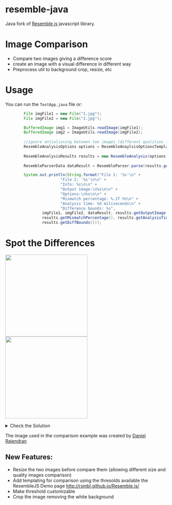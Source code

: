 # resemble-java
Java fork of <a href="https://github.com/Huddle/Resemble.js" target="_blank">Resemble.js</a> javascript library.

# Image Comparison
- Compare two images giving a difference score 
- create an image with a visual difference in different way
- Preprocess util to background crop, resize, etc

# Usage
You can run the `TestApp.java` file or:

```java
        File imgFile1 = new File("1.jpg");
        File imgFile2 = new File("2.jpg");

        BufferedImage img1 = ImageUtils.readImage(imgFile1);
        BufferedImage img2 = ImageUtils.readImage(imgFile2);
        
        //ignore antialiasing between two images (different qualities for example)
        ResembleAnalysisOptions options = ResembleAnaylsisOptionsTemplates.ignoringAntialiasing();
        
        ResembleAnalysisResults results = new ResembleAnalysis(options).analyseImages(img1, img2);
        
        ResembleParserData dataResult = ResembleParser.parse(results.getOutputImage());

        System.out.println(String.format("File 1: '%s'\n" +
                        "File 2: '%s'\n\n" +
                        "Info: %s\n\n" +
                        "Output image:\n%s\n\n" +
                        "Options:\n%s\n\n" +
                        "Mismatch percentage: %.2f %%\n" +
                        "Analysis time: %d miliseconds\n" +
                        "Difference bounds: %s",
                imgFile1, imgFile2, dataResult, results.getOutputImage(), options,
                results.getMismatchPercentage(), results.getAnalysisTime().toMillis(),
                results.getDiffBounds()));
```

# Spot the Differences
<img src="https://github.com/toninofox/resemble-java/blob/master/1.jpg" width="256"><img src="https://github.com/toninofox/resemble-java/blob/master/2.jpg" width="256">

<details>
  <summary>Check the Solution</summary>
  <img src="https://github.com/toninofox/resemble-java/blob/master/3.jpg" width="256">
</details>

The image used in the comparison example was created by [Daniel Rajendran](https://twitter.com/Shadowise)

## New Features:
- Resize the two images before compare them (allowing different size and quality images comparison)
- Add templating for comparison using the thresolds available the ResembleJS Demo page http://rsmbl.github.io/Resemble.js/
- Make threshold customizable
- Crop the image removing the white background

